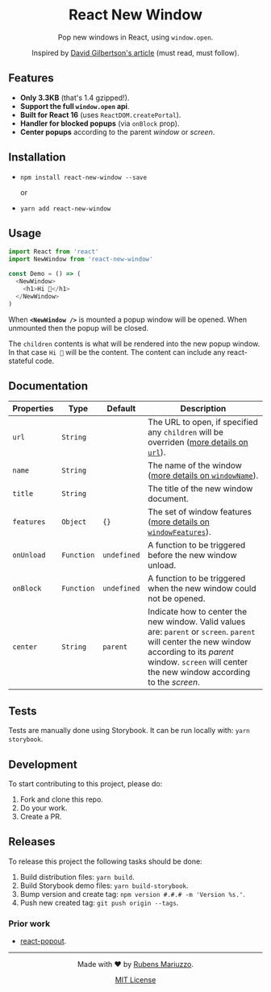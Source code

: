 <div align=center>

# React New Window

Pop new windows in React, using `window.open`.

Inspired by [David Gilbertson's article](https://hackernoon.com/using-a-react-16-portal-to-do-something-cool-2a2d627b0202) (must read, must follow).

</div>

## Features

 - **Only 3.3KB** (that's 1.4 gzipped!).
 - **Support the full `window.open` api**.
 - **Built for React 16** (uses `ReactDOM.createPortal`).
 - **Handler for blocked popups** (via `onBlock` prop).
 - **Center popups** according to the parent _window_ or _screen_.

## Installation

  - `npm install react-new-window --save`

    or 

  - `yarn add react-new-window`

## Usage

```js
import React from 'react'
import NewWindow from 'react-new-window'

const Demo = () => (
  <NewWindow>
    <h1>Hi 👋</h1>
  </NewWindow>
)
```

When **`<NewWindow />`** is mounted a popup window will be opened. When unmounted then the popup will be closed.

The `children` contents is what will be rendered into the new popup window. In that case `Hi 👋` will be the content. The content can include any react-stateful code.

## Documentation

 | Properties | Type       | Default       | Description |
 | ---        | ---        | ---           | ---         |
 | `url`      | `String`   | ` `           | The URL to open, if specified any `children` will be overriden ([more details on `url`](https://developer.mozilla.org/en-US/docs/Web/API/Window/open)). |
 | `name`     | `String`   | ` `           | The name of the window ([more details on `windowName`](https://developer.mozilla.org/en-US/docs/Web/API/Window/open)). |
 | `title`    | `String`   | ` `           | The title of the new window document. |
 | `features` | `Object`   | `{}`          | The set of window features ([more details on `windowFeatures`](https://developer.mozilla.org/en-US/docs/Web/API/Window/open#Window_features)). |
 | `onUnload` | `Function` | `undefined`   | A function to be triggered before the new window unload. |
 | `onBlock`  | `Function` | `undefined`   | A function to be triggered when the new window could not be opened. |
 | `center`   | `String`   | `parent`      | Indicate how to center the new window. Valid values are: `parent` or `screen`. `parent` will center the new window according to its _parent_ window. `screen` will center the new window according to the _screen_. |

## Tests

Tests are manually done using Storybook. It can be run locally with: `yarn storybook`.

## Development

To start contributing to this project, please do:

 1. Fork and clone this repo.
 2. Do your work.
 3. Create a PR.

## Releases

To release this project the following tasks should be done:

 1. Build distribution files: `yarn build`.
 2. Build Storybook demo files: `yarn build-storybook`.
 3. Bump version and create tag: `npm version #.#.# -m 'Version %s.'`.
 4. Push new created tag: `git push origin --tags`.

### Prior work

 - [react-popout](https://github.com/JakeGinnivan/react-popout).

---

 <div align=center>

Made with :heart: by [Rubens Mariuzzo](https://github.com/rmariuzzo).

[MIT License](LICENSE)

 </div>
